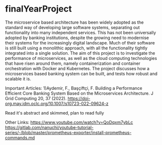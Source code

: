 # finalYearProject

The microservice based architecture has been widely adopted as the standard way of developing large software systems, separating out functionality into many independent services. This has not been universally adopted by banking institutions, despite the growing need to modernise their systems for the increasingly digital landscape. Much of their software is still built using a monolithic approach, with all the functionality tightly integrated into a single solution. The aim of this project is to investigate the performance of microservices, as well as the cloud computing technologies that have risen around them, namely containerization and container orchestration with Docker and Kubernetes. The project discusses how a microservices based banking system can be built, and tests how robust and scalable it is. 

Important Articles:
1)Aydemir, F., Başçiftçi, F. Building a Performance Efficient Core Banking System Based on the Microservices Architecture. J Grid Computing 20, 37 (2022). https://doi-org.may.idm.oclc.org/10.1007/s10723-022-09624-z

Read it's abstract and skimmed, plan to read fully


Other Links:
https://www.youtube.com/watch?v=QoDqxm7ybLc
https://gitlab.com/nanuchi/youtube-tutorial-series/-/blob/master/prometheus-exporter/install-prometheus-commands.md
